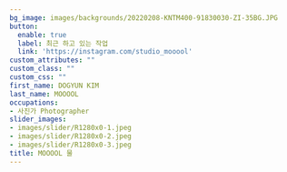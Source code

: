 ```yaml
---
bg_image: images/backgrounds/20220208-KNTM400-91830030-ZI-35BG.JPG
button:
  enable: true
  label: 최근 하고 있는 작업
  link: 'https://instagram.com/studio_mooool'
custom_attributes: ""
custom_class: ""
custom_css: ""
first_name: DOGYUN KIM
last_name: MOOOOL
occupations:
- 사진가 Photographer
slider_images:
- images/slider/R1280x0-1.jpeg
- images/slider/R1280x0-2.jpeg
- images/slider/R1280x0-3.jpeg
title: MOOOOL 물
---
```

